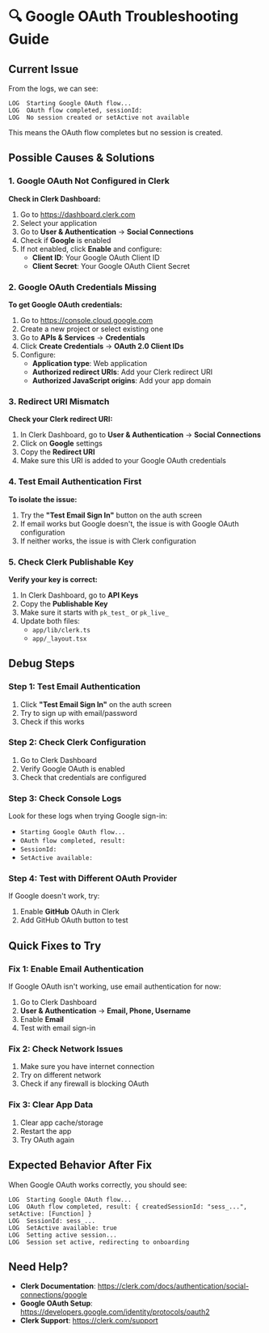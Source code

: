 # 🔍 Google OAuth Troubleshooting Guide

## Current Issue
From the logs, we can see:
```
LOG  Starting Google OAuth flow...
LOG  OAuth flow completed, sessionId: 
LOG  No session created or setActive not available
```

This means the OAuth flow completes but no session is created.

## Possible Causes & Solutions

### 1. Google OAuth Not Configured in Clerk

**Check in Clerk Dashboard:**
1. Go to https://dashboard.clerk.com
2. Select your application
3. Go to **User & Authentication** → **Social Connections**
4. Check if **Google** is enabled
5. If not enabled, click **Enable** and configure:
   - **Client ID**: Your Google OAuth Client ID
   - **Client Secret**: Your Google OAuth Client Secret

### 2. Google OAuth Credentials Missing

**To get Google OAuth credentials:**
1. Go to https://console.cloud.google.com
2. Create a new project or select existing one
3. Go to **APIs & Services** → **Credentials**
4. Click **Create Credentials** → **OAuth 2.0 Client IDs**
5. Configure:
   - **Application type**: Web application
   - **Authorized redirect URIs**: Add your Clerk redirect URI
   - **Authorized JavaScript origins**: Add your app domain

### 3. Redirect URI Mismatch

**Check your Clerk redirect URI:**
1. In Clerk Dashboard, go to **User & Authentication** → **Social Connections**
2. Click on **Google** settings
3. Copy the **Redirect URI**
4. Make sure this URI is added to your Google OAuth credentials

### 4. Test Email Authentication First

**To isolate the issue:**
1. Try the **"Test Email Sign In"** button on the auth screen
2. If email works but Google doesn't, the issue is with Google OAuth configuration
3. If neither works, the issue is with Clerk configuration

### 5. Check Clerk Publishable Key

**Verify your key is correct:**
1. In Clerk Dashboard, go to **API Keys**
2. Copy the **Publishable Key**
3. Make sure it starts with `pk_test_` or `pk_live_`
4. Update both files:
   - `app/lib/clerk.ts`
   - `app/_layout.tsx`

## Debug Steps

### Step 1: Test Email Authentication
1. Click **"Test Email Sign In"** on the auth screen
2. Try to sign up with email/password
3. Check if this works

### Step 2: Check Clerk Configuration
1. Go to Clerk Dashboard
2. Verify Google OAuth is enabled
3. Check that credentials are configured

### Step 3: Check Console Logs
Look for these logs when trying Google sign-in:
- `Starting Google OAuth flow...`
- `OAuth flow completed, result:`
- `SessionId:`
- `SetActive available:`

### Step 4: Test with Different OAuth Provider
If Google doesn't work, try:
1. Enable **GitHub** OAuth in Clerk
2. Add GitHub OAuth button to test

## Quick Fixes to Try

### Fix 1: Enable Email Authentication
If Google OAuth isn't working, use email authentication for now:
1. Go to Clerk Dashboard
2. **User & Authentication** → **Email, Phone, Username**
3. Enable **Email**
4. Test with email sign-in

### Fix 2: Check Network Issues
1. Make sure you have internet connection
2. Try on different network
3. Check if any firewall is blocking OAuth

### Fix 3: Clear App Data
1. Clear app cache/storage
2. Restart the app
3. Try OAuth again

## Expected Behavior After Fix

When Google OAuth works correctly, you should see:
```
LOG  Starting Google OAuth flow...
LOG  OAuth flow completed, result: { createdSessionId: "sess_...", setActive: [Function] }
LOG  SessionId: sess_...
LOG  SetActive available: true
LOG  Setting active session...
LOG  Session set active, redirecting to onboarding
```

## Need Help?

- **Clerk Documentation**: https://clerk.com/docs/authentication/social-connections/google
- **Google OAuth Setup**: https://developers.google.com/identity/protocols/oauth2
- **Clerk Support**: https://clerk.com/support 